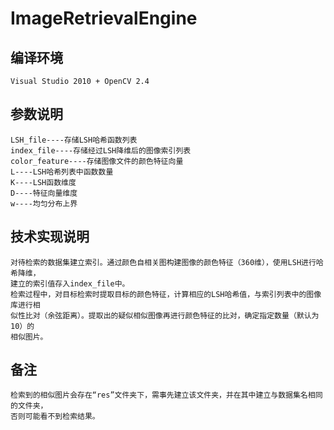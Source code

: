 # ImageRetrievalEngine

编译环境
------------------------
    Visual Studio 2010 + OpenCV 2.4
参数说明
------------------------
    LSH_file----存储LSH哈希函数列表
    index_file----存储经过LSH降维后的图像索引列表
    color_feature----存储图像文件的颜色特征向量
    L----LSH哈希列表中函数数量
    K----LSH函数维度
    D----特征向量维度
    w----均匀分布上界
技术实现说明
------------------------
    对待检索的数据集建立索引。通过颜色自相关图构建图像的颜色特征（360维），使用LSH进行哈希降维，
    建立的索引值存入index_file中。
    检索过程中，对目标检索时提取目标的颜色特征，计算相应的LSH哈希值，与索引列表中的图像库进行相
    似性比对（余弦距离）。提取出的疑似相似图像再进行颜色特征的比对，确定指定数量（默认为10）的
    相似图片。
备注
------------------------
    检索到的相似图片会存在“res”文件夹下，需事先建立该文件夹，并在其中建立与数据集名相同的文件夹，
    否则可能看不到检索结果。
